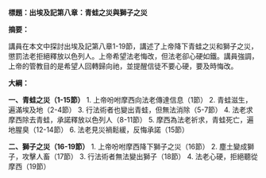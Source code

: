 **標題：出埃及記第八章：青蛙之災與獅子之災**

**摘要：**

講員在本文中探討出埃及記第八章1-19節，講述了上帝降下青蛙之災和獅子之災，懲罰法老拒絕釋放以色列人。上帝希望法老悔改，但法老卻心硬如鐵。講員強調，上帝的管教目的是希望人回轉歸向祂，並提醒信徒不要心硬，要及時悔改。

**大綱：**

**一、青蛙之災（1-15節）**
    1. 上帝吩咐摩西向法老傳達信息（1節）
    2. 青蛙滋生，遍滿埃及地（2-4節）
    3. 行法術者也變出青蛙，但無法消除（5-7節）
    4. 法老求摩西除去青蛙，承諾釋放以色列人（8-11節）
    5. 摩西為法老祈求，青蛙死亡，遍地腥臭（12-14節）
    6. 法老見災禍鬆緩，反悔承諾（15節）

**二、獅子之災（16-19節）**
    1. 上帝吩咐摩西降下獅子之災（16節）
    2. 塵土變成獅子，攻擊人畜（17節）
    3. 行法術者無法變出獅子（18節）
    4. 法老心硬，拒絕聽從摩西（19節）